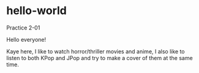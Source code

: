 # hello-world
Practice 2-01

Hello everyone!

Kaye here, I like to watch horror/thriller movies and anime, I also like to listen to both KPop and JPop and try to make a cover of them at the same time. 
